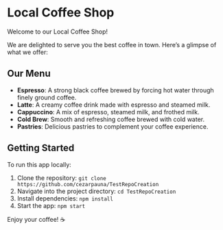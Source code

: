 # Local Coffee Shop

Welcome to our Local Coffee Shop!

We are delighted to serve you the best coffee in town. Here’s a glimpse of what we offer:

## Our Menu
- **Espresso**: A strong black coffee brewed by forcing hot water through finely ground coffee.
- **Latte**: A creamy coffee drink made with espresso and steamed milk.
- **Cappuccino**: A mix of espresso, steamed milk, and frothed milk.
- **Cold Brew**: Smooth and refreshing coffee brewed with cold water.
- **Pastries**: Delicious pastries to complement your coffee experience.

## Getting Started
To run this app locally:
1. Clone the repository: `git clone https://github.com/cezarpauna/TestRepoCreation`
2. Navigate into the project directory: `cd TestRepoCreation`
3. Install dependencies: `npm install`
4. Start the app: `npm start`

Enjoy your coffee! ☕